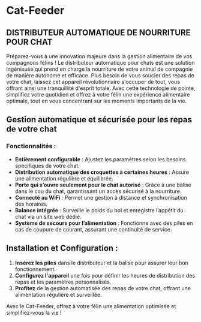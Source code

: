 # Cat-Feeder

## DISTRIBUTEUR AUTOMATIQUE DE NOURRITURE POUR CHAT

Préparez-vous à une innovation majeure dans la gestion alimentaire de vos compagnons félins ! Le distributeur automatique pour chats est une solution ingénieuse qui prend en charge la nourriture de votre animal de compagnie de manière autonome et efficace. Plus besoin de vous soucier des repas de votre chat, laissez cet appareil révolutionnaire s'occuper de tout, vous offrant ainsi une tranquillité d'esprit totale. Avec cette technologie de pointe, simplifiez votre quotidien et offrez à votre félin une expérience alimentaire optimale, tout en vous concentrant sur les moments importants de la vie.

## Gestion automatique et sécurisée pour les repas de votre chat

### Fonctionnalités :
- **Entièrement configurable** : Ajustez les paramètres selon les besoins spécifiques de votre chat.
- **Distribution automatique des croquettes à certaines heures** : Assure une alimentation régulière et équilibrée.
- **Porte qui s’ouvre seulement pour le chat autorisé** : Grâce à une balise dans le cou du chat, garantissant un accès sécurisé à la nourriture.
- **Connecté au WiFi** : Permet une gestion à distance et synchronisation des horaires.
- **Balance intégrée** : Surveille le poids du bol et enregistre l’appétit du chat via un site web dédié.
- **Système de secours pour l’alimentation** : Fonctionne avec des piles en cas de coupure de courant, assurant une continuité de service.

## Installation et Configuration :
1. **Insérez les piles** dans le distributeur et la balise pour assurer leur bon fonctionnement.
2. **Configurez l'appareil** une fois pour définir les heures de distribution des repas et les paramètres personnalisés.
3. **Profitez** de la gestion automatisée des repas de votre chat, offrant une alimentation régulière et surveillée.

Avec le Cat-Feeder, offrez à votre félin une alimentation optimisée et simplifiez-vous la vie !
